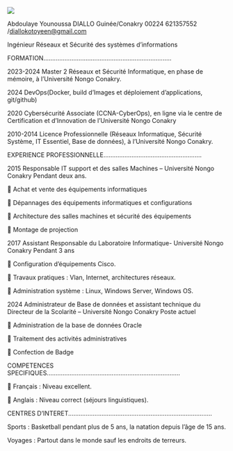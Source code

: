 ![](http://github-profile-summary-cards.vercel.app/api/cards/profile-details?username=kotoein&theme=default)

Abdoulaye Younoussa DIALLO
Guinée/Conakry
00224 621357552 /diallokotoyeen@gmail.com

Ingénieur Réseaux et Sécurité des systèmes d’informations

FORMATION.........................................................................

2023-2024 Master 2 Réseaux et Sécurité Informatique, en phase de mémoire, à l’Université Nongo Conakry.

2024	DevOps(Docker, build d’Images et déploiement d’applications, git/github)

2020     Cybersécurité Associate (CCNA-CyberOps), en ligne via le centre de Certification et d’Innovation de l’Université Nongo Conakry

2010-2014	Licence Professionnelle (Réseaux Informatique, Sécurité Système, IT Essentiel, Base de données), à l’Université Nongo Conakry.

EXPERIENCE PROFESSIONNELLE........................................................

2015	Responsable IT support et des salles Machines – Université Nongo Conakry 
Pendant deux ans.

	Achat et vente des équipements informatiques

	Dépannages des équipements informatiques et configurations

	Architecture des salles machines et sécurité des équipements

	Montage de projection

2017	 Assistant Responsable du Laboratoire Informatique- Université Nongo Conakry
Pendant 3 ans

	Configuration d’équipements Cisco.

	Travaux pratiques : Vlan, Internet, architectures réseaux.

	Administration système : Linux, Windows Server, Windows OS.

2024	Administrateur de Base de données et assistant technique du Directeur de la Scolarité – Université Nongo Conakry 
Poste actuel

	Administration de la base de données Oracle

	Traitement des activités administratives 

	Confection de Badge

COMPETENCES SPECIFIQUES............................................................................

	Français : Niveau excellent.

	Anglais : Niveau correct (séjours linguistiques).

CENTRES D’INTERET..................................................................................

Sports : Basketball pendant plus de 5 ans, la natation depuis l’âge de 15 ans.

Voyages : Partout dans le monde sauf les endroits de terreurs.


